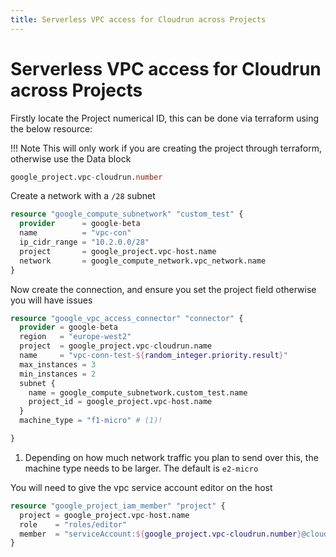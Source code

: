 ```yaml
---
title: Serverless VPC access for Cloudrun across Projects
---
```


# Serverless VPC access for Cloudrun across Projects

Firstly locate the Project numerical ID, this can be done via terraform using the below resource:

!!! Note
    This will only work if you are creating the project through terraform, otherwise use the Data block

```terraform
google_project.vpc-cloudrun.number
```

Create a network with a `/28` subnet

```terraform
resource "google_compute_subnetwork" "custom_test" {
  provider      = google-beta
  name          = "vpc-con"
  ip_cidr_range = "10.2.0.0/28"
  project       = google_project.vpc-host.name
  network       = google_compute_network.vpc_network.name
}
```

Now create the connection, and ensure you set the project field otherwise you will have issues

```terraform
resource "google_vpc_access_connector" "connector" {
  provider = google-beta
  region   = "europe-west2"
  project  = google_project.vpc-cloudrun.name
  name     = "vpc-conn-test-${random_integer.priority.result}"
  max_instances = 3
  min_instances = 2
  subnet {
    name = google_compute_subnetwork.custom_test.name
    project_id = google_project.vpc-host.name
  }
  machine_type = "f1-micro" # (1)!

}
```

1.  Depending on how much network traffic you plan to send over this, the machine type needs to be larger.
    The default is `e2-micro`

You will need to give the vpc service account editor on the host

```terraform
resource "google_project_iam_member" "project" {
  project = google_project.vpc-host.name
  role    = "roles/editor"
  member  = "serviceAccount:${google_project.vpc-cloudrun.number}@cloudservices.gserviceaccount.com"
}
```
